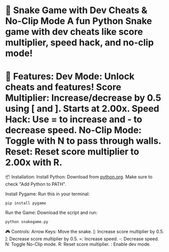 🐍 Snake Game with Dev Cheats & No-Clip Mode
A fun Python Snake game with dev cheats like score multiplier, speed hack, and no-clip mode!
========================================================================================================
🚀 Features:
Dev Mode: Unlock cheats and features!
Score Multiplier: Increase/decrease by 0.5 using [ and ]. Starts at 2.00x.
Speed Hack: Use = to increase and - to decrease speed.
No-Clip Mode: Toggle with N to pass through walls.
Reset: Reset score multiplier to 2.00x with R.
========================================================================================================
📦 Installation:
Install Python:
Download from [python.org](https://www.python.org). Make sure to check "Add Python to PATH".

Install Pygame:
Run this in your terminal:
```
pip install pygame
```

Run the Game:
Download the script and run:
```
python snakegame.py
```
🎮 Controls:
Arrow Keys: Move the snake.
[: Increase score multiplier by 0.5.
]: Decrease score multiplier by 0.5.
=: Increase speed.
-: Decrease speed.
N: Toggle No-Clip mode.
R: Reset score multiplier.
\: Enable dev mode.
